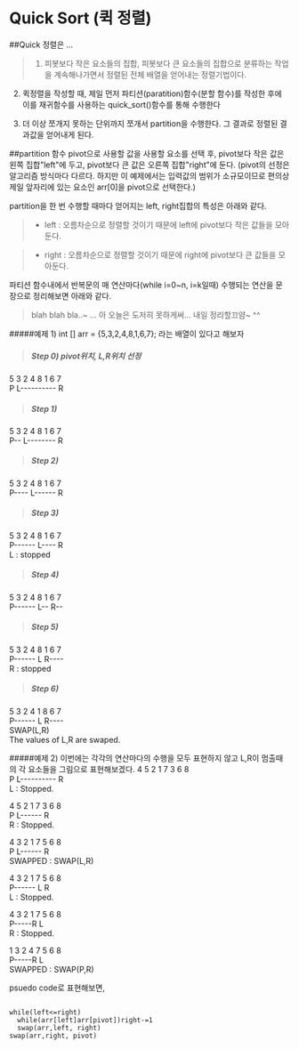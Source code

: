Quick Sort (퀵 정렬)
===

##Quick 정렬은 ...
>1. 피봇보다 작은 요소들의 집합, 피봇보다 큰 요소들의 집합으로 분류하는 작업을 계속해나가면서 정렬된 전체 배열을 얻어내는 정렬기법이다.
>
2. 퀵정렬을 작성할 때, 제일 먼저 파티션(paratition)함수(분할 함수)를 작성한 후에 이를 재귀함수를 사용하는 quick_sort()함수를 통해 수행한다
>
3. 더 이상 쪼개지 못하는 단위까지 쪼개서 partition을 수행한다. 그 결과로 정렬된 결과값을 얻어내게 된다.

##partition 함수
pivot으로 사용할 값을 사용할 요소를 선택 후, pivot보다 작은 값은 왼쪽 집합"left"에 두고, pivot보다 큰 값은 오른쪽 집합"right"에 둔다.
(pivot의 선정은 알고리즘 방식마다 다르다. 하지만 이 예제에서는 입력값의 범위가 소규모이므로 편의상 제일 앞자리에 있는 요소인 arr[0]을 pivot으로 선택한다.)

partition을 한 번 수행할 때마다 얻어지는 left, right집합의 특성은 아래와 같다.
> * left : 오름차순으로 정렬할 것이기 때문에 left에 pivot보다 작은 값들을 모아둔다.

> * right : 오름차순으로 정렬할 것이기 때문에 right에 pivot보다 큰 값들을 모아둔다.

파티션 함수내에서 반복문의 매 연산마다(while i=0~n, i=k일때) 수행되는 연산을 문장으로 정리해보면 아래와 같다.
>blah blah bla..~ ... 아 오늘은 도저히 못하게써... 내일 정리할끄얌~ ^^

#####예제 1)
int [] arr = {5,3,2,4,8,1,6,7}; 라는 배열이 있다고 해보자
> ##### Step 0) pivot위치, L,R위치 선정
5 3 2 4 8 1 6 7<br/>
P L---------- R

> ##### Step 1)
5 3 2 4 8 1 6 7<br/>
P-- L-------- R

> ##### Step 2)
5 3 2 4 8 1 6 7<br/>
P---- L------ R

> ##### Step 3)
5 3 2 4 8 1 6 7<br/>
P------ L---- R<br/>
L : stopped<br/>

> ##### Step 4)
5 3 2 4 8 1 6 7<br/>
P------ L-- R--<br/>

> ##### Step 5)
5 3 2 4 8 1 6 7<br/>
P------ L R----<br/>
R : stopped<br/>

> ##### Step 6)
5 3 2 4 1 8 6 7<br/>
P------ L R----<br/>
SWAP(L,R)<br/>
The values of L,R are swaped.<br/>

#####예제 2)
이번에는 각각의 연산마다의 수행을 모두 표현하지 않고 L,R이 멈출때의 각 요소들을 그림으로 표현해보겠다.
4 5 2 1 7 3 6 8<br/>
P L---------- R<br/>
L : Stopped.

4 5 2 1 7 3 6 8<br/>
P L------ R<br/>
R : Stopped.

4 3 2 1 7 5 6 8<br/>
P L------ R<br/>
SWAPPED : SWAP(L,R)

4 3 2 1 7 5 6 8<br/>
P------ L R<br/>
L : Stopped.

4 3 2 1 7 5 6 8<br/>
P-----R L<br/>
R : Stopped.

1 3 2 4 7 5 6 8<br/>
P-----R L<br/>
SWAPPED : SWAP(P,R)

psuedo code로 표현해보면,
<pre>
<code>
while(left<=right)
  while(arr[left]<arr[pivot])left+=1
  while(arr[right]>arr[pivot])right-=1
  swap(arr,left, right)
swap(arr,right, pivot)
</code>
</pre>




